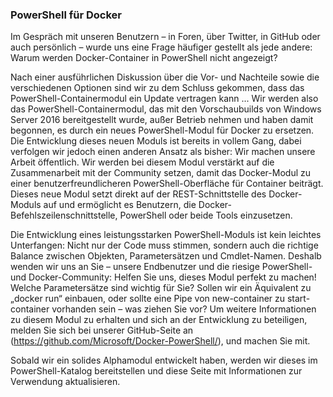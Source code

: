 ### PowerShell für Docker

Im Gespräch mit unseren Benutzern – in Foren, über Twitter, in GitHub oder auch persönlich – wurde uns eine Frage häufiger gestellt als jede andere: Warum werden Docker-Container in PowerShell nicht angezeigt? 

Nach einer ausführlichen Diskussion über die Vor- und Nachteile sowie die verschiedenen Optionen sind wir zu dem Schluss gekommen, dass das PowerShell-Containermodul ein Update vertragen kann ... Wir werden also das PowerShell-Containermodul, das mit den Vorschaubuilds von Windows Server 2016 bereitgestellt wurde, außer Betrieb nehmen und haben damit begonnen, es durch ein neues PowerShell-Modul für Docker zu ersetzen.  Die Entwicklung dieses neuen Moduls ist bereits in vollem Gang, dabei verfolgen wir jedoch einen anderen Ansatz als bisher: Wir machen unsere Arbeit öffentlich.  Wir werden bei diesem Modul verstärkt auf die Zusammenarbeit mit der Community setzen, damit das Docker-Modul zu einer benutzerfreundlicheren PowerShell-Oberfläche für Container beiträgt.  Dieses neue Modul setzt direkt auf der REST-Schnittstelle des Docker-Moduls auf und ermöglicht es Benutzern, die Docker-Befehlszeilenschnittstelle, PowerShell oder beide Tools einzusetzen.

Die Entwicklung eines leistungsstarken PowerShell-Moduls ist kein leichtes Unterfangen: Nicht nur der Code muss stimmen, sondern auch die richtige Balance zwischen Objekten, Parametersätzen und Cmdlet-Namen.  Deshalb wenden wir uns an Sie – unsere Endbenutzer und die riesige PowerShell- und Docker-Community: Helfen Sie uns, dieses Modul perfekt zu machen!  Welche Parametersätze sind wichtig für Sie?  Sollen wir ein Äquivalent zu „docker run“ einbauen, oder sollte eine Pipe von new-container zu start-container vorhanden sein – was ziehen Sie vor?  Um weitere Informationen zu diesem Modul zu erhalten und sich an der Entwicklung zu beteiligen, melden Sie sich bei unserer GitHub-Seite an (https://github.com/Microsoft/Docker-PowerShell/), und machen Sie mit.

Sobald wir ein solides Alphamodul entwickelt haben, werden wir dieses im PowerShell-Katalog bereitstellen und diese Seite mit Informationen zur Verwendung aktualisieren.


<!--HONumber=Jun16_HO4-->


